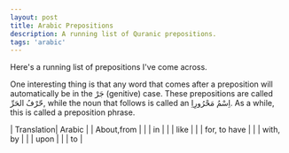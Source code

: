 ```yaml
---
layout: post
title: Arabic Prepositions
description: A running list of Quranic prepositions.
tags: 'arabic'
---
```


Here's a running list of prepositions I've come across.

One interesting thing is that any word that comes after a preposition will automatically be in the جَرْ (genitive) case. These prepositions are called حّرْفُ الحَرِّ, while the noun
that follows is called an اِسْمُ مَحْرُورِاِ. As a while, this is called a preposition phrase.


| Translation| Arabic |
| About,from |       |
| in |    |
| like | |
| for, to have |     |
| with, by     |     |
| upon      |       |
| to        |
